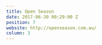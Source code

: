 ```yaml
---
title: Open Season
date: 2017-06-30 00:29:00 Z
position: 7
website: http://openseason.com.au/
column: 3
---
```


